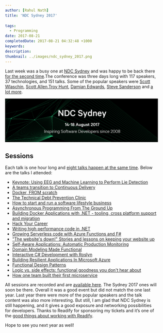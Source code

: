 ```yaml
---
author: [Rahul Nath]
title: 'NDC Sydney 2017'
  
tags:
  - Programming
date: 2017-08-21
completedDate: 2017-08-21 04:32:48 +1000
keywords:
description:
thumbnail: ../images/ndc_sydney_2017.png
---
```


Last week was a busy one at [NDC Sydney](http://ndcsydney.com/) and was happy to be back there [for the second time](http://www.rahulpnath.com/blog/ndc-sydney/).The conference was three days long with 117 speakers, 37 technologies, and 151 talks. Some of the popular speakers were [Scott Wlaschin](https://fsharpforfunandprofit.com/), [Scott Allen](http://odetocode.com/about/scott-allen),[Troy Hunt](https://www.troyhunt.com/), [Damian Edwards](https://twitter.com/DamianEdwards), [Steve Sanderson](http://blog.stevensanderson.com/) and [a lot more](http://ndcsydney.com/speakers/).

<img class="center" alt="NDC Sydney" src="../images/ndc_sydney_2017.png" />

## Sessions

Each talk is one hour long and [eight talks happen at the same time](http://ndcsydney.com/agenda/). Below are the talks I attended:

- [Keynote: Using EEG and Machine Learning to Perform Lie Detection](http://ndcsydney.com/talk/keynote-using-eeg-and-machine-learning-to-perform-lie-detection/)
- [A teams transition to Continuous Delivery](http://ndcsydney.com/talk/a-teams-transition-to-continuous-delivery-1/)
- [Docker, FROM scratch](http://ndcsydney.com/talk/docker-from-scratch/)
- [The Technical Debt Prevention Clinic](http://ndcsydney.com/talk/technical-debt/)
- [How to start and run a software lifestyle business](http://ndcsydney.com/talk/how-to-start-and-run-a-software-lifestyle-business/)
- [Asynchronous Programming From The Ground Up](http://ndcsydney.com/talk/asynchronous-programming-from-the-ground-up/)
- [Building Docker Applications with .NET - tooling, cross platform support and migration](http://ndcsydney.com/talk/building-docker-applications-with-net-tooling-cross-platform-support-and-migration/)
- [Hack Your Career](http://ndcsydney.com/talk/hack_your_career/)
- [Writing high performance code in .NET](http://ndcsydney.com/talk/writing-high-performance-code-in-net/)
- [Growing Serverless code with Azure Functions and F#](http://ndcsydney.com/talk/growing-serverless-code-with-azure-functions-and-f/)
- ["The website's down!" Stories and lessons on keeping your website up](http://ndcsydney.com/talk/the-websites-down-stories-and-lessons-on-keeping-your-website-up/)
- [Self-Aware Applications: Automatic Production Monitoring](http://ndcsydney.com/talk/self-aware-applications-automatic-production-monitoring/)
- [Domain Modeling Made Functional](http://ndcsydney.com/talk/domain-modeling-made-functional/)
- [Interactive C# Development with Roslyn](http://ndcsydney.com/talk/interactive-c-development-with-roslyn/)
- [Building Resilient Applications In Microsoft Azure](http://ndcsydney.com/talk/building-resilient-applications-in-microsoft-azure/)
- [Functional Design Patterns](http://ndcsydney.com/talk/functional-design-patterns/)
- [Logic vs. side effects: functional goodness you don't hear about](http://ndcsydney.com/talk/logic-vs-side-effects-functional-goodness-you-dont-hear-about/)
- [How one team built their first microservice](http://ndcsydney.com/talk/how-one-team-built-their-first-microservice/)

All sessions are recorded and are [available here](https://vimeo.com/ndcconferences). The Sydney 2017 ones will soon be there. Overall it was a good event but did not match the one last year. Last year there were more of the popular speakers and the talk content was also more interesting. But still, I am glad that NDC Sydney is still happening, and it gives a good exposure and networking possibilities for developers. Thanks to Readify for sponsoring my tickets and it’s one of the [good things about working with Readify](http://www.rahulpnath.com/blog/finding-a-job-abroad/).

Hope to see you next year as well!
